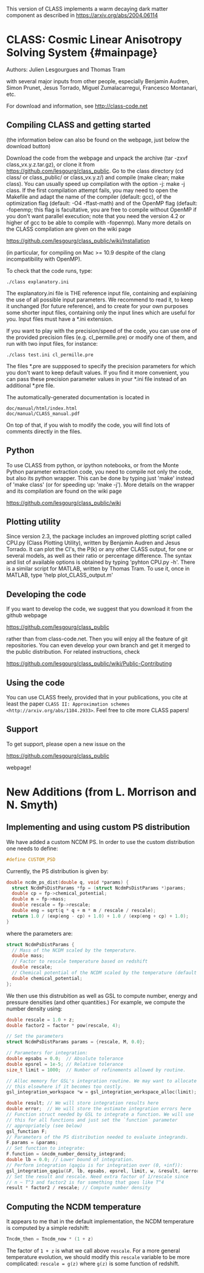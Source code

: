 This version of CLASS implements a warm decaying 
dark matter component as described in https://arxiv.org/abs/2004.06114

CLASS: Cosmic Linear Anisotropy Solving System  {#mainpage}
==============================================

Authors: Julien Lesgourgues and Thomas Tram

with several major inputs from other people, especially Benjamin
Audren, Simon Prunet, Jesus Torrado, Miguel Zumalacarregui, Francesco
Montanari, etc.

For download and information, see http://class-code.net


Compiling CLASS and getting started
-----------------------------------

(the information below can also be found on the webpage, just below
the download button)

Download the code from the webpage and unpack the archive (tar -zxvf
class_vx.y.z.tar.gz), or clone it from
https://github.com/lesgourg/class_public. Go to the class directory
(cd class/ or class_public/ or class_vx.y.z/) and compile (make clean;
make class). You can usually speed up compilation with the option -j:
make -j class. If the first compilation attempt fails, you may need to
open the Makefile and adapt the name of the compiler (default: gcc),
of the optimization flag (default: -O4 -ffast-math) and of the OpenMP
flag (default: -fopenmp; this flag is facultative, you are free to
compile without OpenMP if you don't want parallel execution; note that
you need the version 4.2 or higher of gcc to be able to compile with
-fopenmp). Many more details on the CLASS compilation are given on the
wiki page

https://github.com/lesgourg/class_public/wiki/Installation

(in particular, for compiling on Mac >= 10.9 despite of the clang
incompatibility with OpenMP).

To check that the code runs, type:

    ./class explanatory.ini

The explanatory.ini file is THE reference input file, containing and
explaining the use of all possible input parameters. We recommend to
read it, to keep it unchanged (for future reference), and to create
for your own purposes some shorter input files, containing only the
input lines which are useful for you. Input files must have a *.ini
extension.

If you want to play with the precision/speed of the code, you can use
one of the provided precision files (e.g. cl_permille.pre) or modify
one of them, and run with two input files, for instance:

    ./class test.ini cl_permille.pre

The files *.pre are suppposed to specify the precision parameters for
which you don't want to keep default values. If you find it more
convenient, you can pass these precision parameter values in your *.ini
file instead of an additional *.pre file.

The automatically-generated documentation is located in

    doc/manual/html/index.html
    doc/manual/CLASS_manual.pdf

On top of that, if you wish to modify the code, you will find lots of
comments directly in the files.

Python
------

To use CLASS from python, or ipython notebooks, or from the Monte
Python parameter extraction code, you need to compile not only the
code, but also its python wrapper. This can be done by typing just
'make' instead of 'make class' (or for speeding up: 'make -j'). More
details on the wrapper and its compilation are found on the wiki page

https://github.com/lesgourg/class_public/wiki

Plotting utility
----------------

Since version 2.3, the package includes an improved plotting script
called CPU.py (Class Plotting Utility), written by Benjamin Audren and
Jesus Torrado. It can plot the Cl's, the P(k) or any other CLASS
output, for one or several models, as well as their ratio or percentage
difference. The syntax and list of available options is obtained by
typing 'pyhton CPU.py -h'. There is a similar script for MATLAB,
written by Thomas Tram. To use it, once in MATLAB, type 'help
plot_CLASS_output.m'

Developing the code
--------------------

If you want to develop the code, we suggest that you download it from
the github webpage

https://github.com/lesgourg/class_public

rather than from class-code.net. Then you will enjoy all the feature
of git repositories. You can even develop your own branch and get it
merged to the public distribution. For related instructions, check

https://github.com/lesgourg/class_public/wiki/Public-Contributing

Using the code
--------------

You can use CLASS freely, provided that in your publications, you cite
at least the paper `CLASS II: Approximation schemes <http://arxiv.org/abs/1104.2933>`. Feel free to cite more CLASS papers!

Support
-------

To get support, please open a new issue on the

https://github.com/lesgourg/class_public

webpage!


New Additions (from L. Morrison and N. Smyth)
=============================================

Implementing and using custom PS distribution
---------------------------------------------

We have added a custom NCDM PS. In order to use the custom distribution one
needs to define:
```c
#define CUSTOM_PSD
```
Currently, the PS distribution is given by:
```c
double ncdm_ps_dist(double q, void *params) {
  struct NcdmPsDistParams *fp = (struct NcdmPsDistParams *)params;
  double cp = fp->chemical_potential;
  double m = fp->mass;
  double rescale = fp->rescale;
  double eng = sqrt(q * q + m * m / rescale / rescale);
  return 1.0 / (exp(eng - cp) + 1.0) + 1.0 / (exp(eng + cp) + 1.0);
}
```
where the parameters are:
```c
struct NcdmPsDistParams {
  // Mass of the NCDM scaled by the temperature.
  double mass;
  // Factor to rescale temperature based on redshift
  double rescale;
  // Chemical potential of the NCDM scaled by the temperature (default is 0.0)
  double chemical_potential;
};
```
We then use this distrubition as well as GSL to compute number, energy and
pressure densities (and other quantities.) For example, we compute the number
density using:
```c
double rescale = 1.0 + z;
double factor2 = factor * pow(rescale, 4);

// Set the parameters
struct NcdmPsDistParams params = {rescale, M, 0.0};

// Parameters for integration:
double epsabs = 0.0;  // Absolute tolerance
double epsrel = 1e-5; // Relative tolerance
size_t limit = 1000;  // Number of refinements allowed by routine.

// Alloc memory for GSL's integration routine. We may want to allocate
// this elsewhere if it becomes too costly.
gsl_integration_workspace *w = gsl_integration_workspace_alloc(limit);

double result; // We will store integration results here
double error;  // We will store the estimate integration errors here
// Function struct needed by GSL to integrate a function. We will use
// this for all functions and just set the `function` parameter
// appropriately (see below)
gsl_function F;
// Parameters of the PS distribution needed to evaluate integrands.
F.params = &params;
// Set function to integrate:
F.function = &ncdm_number_density_integrand;
double lb = 0.0; // Lower bound of integration.
// Perform integration (qagiu is for integration over (0, +inf)):
gsl_integration_qagiu(&F, lb, epsabs, epsrel, limit, w, &result, &error);
// Set the result and rescale. Need extra factor of 1/rescale since
// n ~ T^3 and factor2 is for something that goes like T^4
result * factor2 / rescale; // Compute number density
```

Computing the NCDM temperature
------------------------------
It appears to me that in the default implementation, the NCDM temperature is
computed by a simple redshift:
```c
Tncdm_then = Tncdm_now * (1 + z)
```
The factor of `1 + z` is what we call above `rescale`. For a more general 
temperature evolution, we should modify this `rescale` variable to be more
complicated: `rescale = g(z)` where `g(z)` is some function of redshift.
